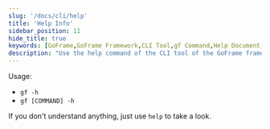 ```yaml
---
slug: '/docs/cli/help'
title: 'Help Info'
sidebar_position: 11
hide_title: true
keywords: [GoFrame,GoFrame Framework,CLI Tool,gf Command,Help Document,Command Line Tool,Software Help,Tool Usage,Sidebar Position]
description: "Use the help command of the CLI tool of the GoFrame framework to get help information by entering gf -h or gf [COMMAND] -h. If you encounter any problems during use, you can always use the help command to query relevant assistance. Here, you can also learn about the specific information related to the sidebar position."
---
```


Usage:

- `gf -h`
- `gf [COMMAND] -h`

If you don't understand anything, just use `help` to take a look.